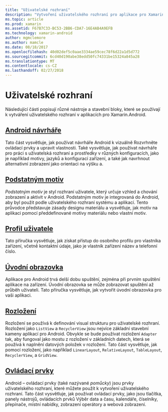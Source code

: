 ```yaml
---
title: "Uživatelské rozhraní"
description: "Vytvoření uživatelského rozhraní pro aplikace pro Xamarin.Android"
ms.topic: article
ms.prod: xamarin
ms.assetid: F67B7C33-BC53-2BB6-CDA7-16E4AB4A9EFB
ms.technology: xamarin-android
author: mgmclemore
ms.author: mamcle
ms.date: 08/18/2017
ms.openlocfilehash: 40d02def5c0aae3334ae59cec78f6d22a1d5d772
ms.sourcegitcommit: 6cd40d190abe38edd50fc74331be15324a845a28
ms.translationtype: MT
ms.contentlocale: cs-CZ
ms.lasthandoff: 02/27/2018
---
```

# <a name="user-interface"></a>Uživatelské rozhraní

Následující části popisují různé nástroje a stavební bloky, které se používají k vytváření uživatelského rozhraní v aplikacích pro Xamarin.Android.

## <a name="android-designerandroiduser-interfaceandroid-designerindexmd"></a>[Android návrháře](~/android/user-interface/android-designer/index.md)

Tato část vysvětluje, jak používat návrháře Android k vizuálně Rozvrhněte ovládací prvky a upravit vlastnosti. Také vysvětluje, jak používat návrháře pro práci s uživatelská rozhraní a prostředky v různých konfiguracích, jako je například motivy, jazyků a konfigurací zařízení, a také jak navrhnout alternativní zobrazení jako orientaci na výšku a.

## <a name="material-themeandroiduser-interfacematerial-thememd"></a>[Podstatným motiv](~/android/user-interface/material-theme.md)

*Podstatným motiv* je styl rozhraní uživatele, který určuje vzhled a chování zobrazení a aktivit v Android. Podstatným motiv je integrovaná do Android, aby byl použit podle uživatelského rozhraní systému a aplikací. Tento průvodce představuje zásady designu materiálu a vysvětluje, jak motiv na aplikaci pomocí předdefinované motivy materiálu nebo vlastní motiv.

## <a name="user-profileandroiduser-interfaceuser-profilemd"></a>[Profil uživatele](~/android/user-interface/user-profile.md)

Tato příručka vysvětluje, jak získat přístup do osobního profilu pro vlastníka zařízení, včetně kontaktní údaje, jako je vlastník zařízení název a telefonní číslo.

## <a name="splash-screenandroiduser-interfacesplash-screenmd"></a>[Úvodní obrazovka](~/android/user-interface/splash-screen.md)

Aplikace pro Android trvá delší dobu spuštění, zejména při prvním spuštění aplikace na zařízení. Úvodní obrazovka se může zobrazovat spuštění až průběh uživateli. Tato příručka vysvětluje, jak vytvořit úvodní obrazovka pro vaši aplikaci.

## <a name="layoutsandroiduser-interfacelayoutsindexmd"></a>[Rozložení](~/android/user-interface/layouts/index.md)

Rozložení se používá k definování visual strukturu pro uživatelské rozhraní.
Rozložení jako `ListView` a `RecyclerView` jsou nejvíce základní stavební kameny aplikací pro Android. Obvykle se bude používat rozložení `Adapter` tak, aby fungoval jako mostu z rozložení v základních datech, která se používá k naplnění datových položek v rozložení. Tato část vysvětluje, jak pomocí rozložení, jako například `LinearLayout`, `RelativeLayout`, `TableLayout`, `RecyclerView`, a `GridView`.

## <a name="controlsandroiduser-interfacecontrolsindexmd"></a>[Ovládací prvky](~/android/user-interface/controls/index.md)

Android – ovládací prvky (také nazývané *pomůcky*) jsou prvky uživatelského rozhraní, které můžete použít k vytvoření uživatelského rozhraní. Tato část vysvětluje, jak používat ovládací prvky, jako jsou tlačítka, panely nástrojů, ovládacích prvků Výběr data a času, kalendáře, číselníky, přepínače, místní nabídky, zobrazení operátory a webová zobrazení.

